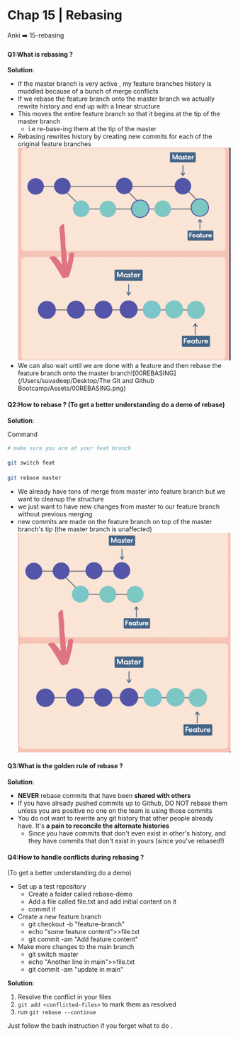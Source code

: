 # Chap 15 | Rebasing

Anki ➡️ 15-rebasing

#### Q1:What is rebasing ? 

**Solution**:

- If the master branch is very active , my feature branches history is muddied because of a bunch of merge conflicts
- If we rebase the feature branch onto the master branch we actually rewrite history and end up with a linear structure 
- This moves the entire feature branch so that it begins at the tip of the master branch 
  - i.e re-base-ing them at the tip of the master
- Rebasing rewrites history by creating new commits for each of the original feature branches ![rebasing](../../Assets/rebasing.png)
- We can also wait until we are done with a feature and then rebase the feature branch onto the master branch![00REBASING](/Users/suvadeep/Desktop/The Git and Github Bootcamp/Assets/00REBASING.png) 

#### Q2:How to rebase ? (To get a better understanding do a demo of rebase)

**Solution**:

Command 

```bash
# make sure you are at your feat branch

git switch feat

git rebase master 
```

- We already have tons of merge from master into feature branch but we want to cleanup the structure 
- we just want to have new changes from master to our feature branch without previous merging
- new commits are made on the feature branch on top of the master branch's tip (the master branch is unaffected)![00REBASING](../../Assets/00REBASING.png)

#### Q3:What is the golden rule of rebase ? 

**Solution**:

- **NEVER** rebase commits that have been **shared with others**
- If you have already pushed commits up to Github, DO NOT rebase them unless you are positive no one on the team is using those commits
- You do not want to rewrite any git history that other people already have. It's **a pain to reconcile the alternate histories**
  - Since you have commits that don't even exist in other's history, and they have commits that don't exist in yours (since you've rebased!)

#### Q4:How to handle conflicts during rebasing ? 

(To get a better understanding do a demo)

- Set up a test repository 
  - Create a folder called rebase-demo
  - Add a file called file.txt and add initial content on it 
  - commit it 
- Create a new feature branch 
  - git checkout -b "feature-branch"
  - echo "some feature content">>file.txt
  - git commit -am "Add feature content"
- Make more changes to the main branch
  - git switch master
  - echo "Another line in main">>file.txt
  - git commit -am "update in main" 

**Solution**:

1. Resolve the conflict in your files
2. `git add <conflicted-files>` to mark them as resolved
3. run `git rebase --continue`

Just follow the bash instruction if you forget what to do . 